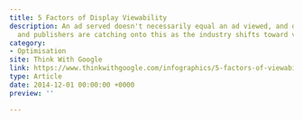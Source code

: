 ```yaml
---
title: 5 Factors of Display Viewability
description: An ad served doesn't necessarily equal an ad viewed, and digital advertisers
  and publishers are catching onto this as the industry shifts toward valuing viewability.
category:
- Optimisation
site: Think With Google
link: https://www.thinkwithgoogle.com/infographics/5-factors-of-viewability.html
type: Article
date: 2014-12-01 00:00:00 +0000
preview: ''

---
```

